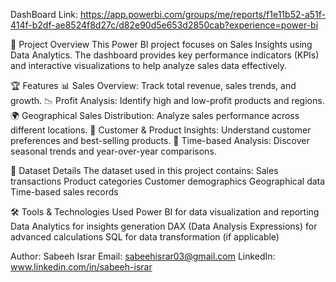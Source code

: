 DashBoard Link: https://app.powerbi.com/groups/me/reports/f1e11b52-a51f-414f-b2df-ae8524f8d27c/d82e90d5e653d2850cab?experience=power-bi

📌 Project Overview
This Power BI project focuses on Sales Insights using Data Analytics. The dashboard provides key performance indicators (KPIs) and interactive visualizations to help analyze sales data effectively.

🏆 Features
📊 Sales Overview: Track total revenue, sales trends, and growth.
📉 Profit Analysis: Identify high and low-profit products and regions.
🌍 Geographical Sales Distribution: Analyze sales performance across different locations.
🛒 Customer & Product Insights: Understand customer preferences and best-selling products.
📆 Time-based Analysis: Discover seasonal trends and year-over-year comparisons.

📂 Dataset Details
The dataset used in this project contains:
Sales transactions
Product categories
Customer demographics
Geographical data
Time-based sales records

🛠️ Tools & Technologies Used
Power BI for data visualization and reporting
Data Analytics for insights generation
DAX (Data Analysis Expressions) for advanced calculations
SQL for data transformation (if applicable)

Author: Sabeeh Israr
Email: sabeehisrar03@gmail.com
LinkedIn: www.linkedin.com/in/sabeeh-israr



